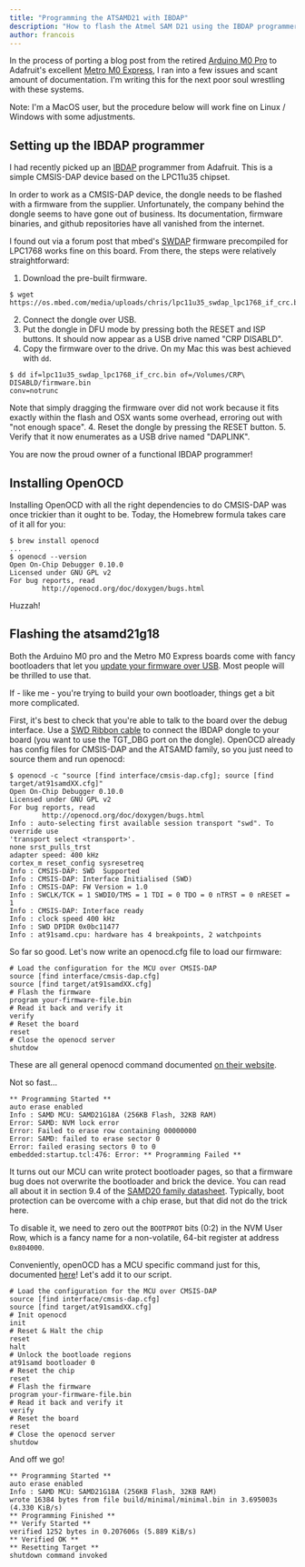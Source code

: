 ```yaml
---
title: "Programming the ATSAMD21 with IBDAP"
description: "How to flash the Atmel SAM D21 using the IBDAP programmer"
author: francois
---
```


<!-- excerpt start -->

In the process of porting a blog post from the retired
[Arduino M0 Pro](https://store.arduino.cc/usa/arduino-m0-pro) to Adafruit's
excellent [Metro M0 Express](https://www.adafruit.com/product/3505), I ran into
a few issues and scant amount of documentation. I'm writing this for the next
poor soul wrestling with these systems.

<!-- excerpt end -->

Note: I'm a MacOS user, but the procedure below will work fine on Linux /
Windows with some adjustments.

## Setting up the IBDAP programmer

I had recently picked up an [IBDAP](https://www.adafruit.com/product/2764)
programmer from Adafruit. This is a simple CMSIS-DAP device based on the
LPC11u35 chipset.

In order to work as a CMSIS-DAP device, the dongle needs to be flashed with a
firmware from the supplier. Unfortunately, the company behind the dongle seems
to have gone out of business. Its documentation, firmware binaries, and github
repositories have all vanished from the internet.

I found out via a forum post that mbed's
[SWDAP](https://os.mbed.com/platforms/SWDAP-LPC11U35/) firmware precompiled for
LPC1768 works fine on this board. From there, the steps were relatively
straightforward:

1. Download the pre-built firmware.

```terminal
$ wget https://os.mbed.com/media/uploads/chris/lpc11u35_swdap_lpc1768_if_crc.bin
```

2. Connect the dongle over USB.
3. Put the dongle in DFU mode by pressing both the RESET and ISP buttons. It
   should now appear as a USB drive named "CRP DISABLD".
4. Copy the firmware over to the drive. On my Mac this was best achieved with
   `dd`.

```terminal
$ dd if=lpc11u35_swdap_lpc1768_if_crc.bin of=/Volumes/CRP\ DISABLD/firmware.bin
conv=notrunc
```

Note that simply dragging the firmware over did not work because it fits exactly
within the flash and OSX wants some overhead, erroring out with "not enough
space". 4. Reset the dongle by pressing the RESET button. 5. Verify that it now
enumerates as a USB drive named "DAPLINK".

You are now the proud owner of a functional IBDAP programmer!

## Installing OpenOCD

Installing OpenOCD with all the right dependencies to do CMSIS-DAP was once
trickier than it ought to be. Today, the Homebrew formula takes care of it all
for you:

```terminal
$ brew install openocd
...
$ openocd --version
Open On-Chip Debugger 0.10.0
Licensed under GNU GPL v2
For bug reports, read
        http://openocd.org/doc/doxygen/bugs.html
```

Huzzah!

## Flashing the atsamd21g18

Both the Arduino M0 pro and the Metro M0 Express boards come with fancy
bootloaders that let you
[update your firmware over USB](https://learn.adafruit.com/adafruit-metro-m0-express-designed-for-circuitpython/uf2-bootloader-details).
Most people will be thrilled to use that.

If - like me - you're trying to build your own bootloader, things get a bit more
complicated.

First, it's best to check that you're able to talk to the board over the debug
interface. Use a [SWD Ribbon cable](https://www.adafruit.com/product/1675) to
connect the IBDAP dongle to your board (you want to use the TGT_DBG port on the
dongle). OpenOCD already has config files for CMSIS-DAP and the ATSAMD family,
so you just need to source them and run openocd:

```terminal
$ openocd -c "source [find interface/cmsis-dap.cfg]; source [find
target/at91samdXX.cfg]"
Open On-Chip Debugger 0.10.0
Licensed under GNU GPL v2
For bug reports, read
        http://openocd.org/doc/doxygen/bugs.html
Info : auto-selecting first available session transport "swd". To override use
'transport select <transport>'.
none srst_pulls_trst
adapter speed: 400 kHz
cortex_m reset_config sysresetreq
Info : CMSIS-DAP: SWD  Supported
Info : CMSIS-DAP: Interface Initialised (SWD)
Info : CMSIS-DAP: FW Version = 1.0
Info : SWCLK/TCK = 1 SWDIO/TMS = 1 TDI = 0 TDO = 0 nTRST = 0 nRESET = 1
Info : CMSIS-DAP: Interface ready
Info : clock speed 400 kHz
Info : SWD DPIDR 0x0bc11477
Info : at91samd.cpu: hardware has 4 breakpoints, 2 watchpoints
```

So far so good. Let's now write an openocd.cfg file to load our firmware:

```config
# Load the configuration for the MCU over CMSIS-DAP
source [find interface/cmsis-dap.cfg]
source [find target/at91samdXX.cfg]
# Flash the firmware
program your-firmware-file.bin
# Read it back and verify it
verify
# Reset the board
reset
# Close the openocd server
shutdow
```

These are all general openocd command documented
[on their website](http://openocd.org/doc/html/General-Commands.html).

Not so fast...

```terminal
** Programming Started **
auto erase enabled
Info : SAMD MCU: SAMD21G18A (256KB Flash, 32KB RAM)
Error: SAMD: NVM lock error
Error: Failed to erase row containing 00000000
Error: SAMD: failed to erase sector 0
Error: failed erasing sectors 0 to 0
embedded:startup.tcl:476: Error: ** Programming Failed **
```

It turns out our MCU can write protect bootloader pages, so that a firmware bug
does not overwrite the bootloader and brick the device. You can read all about
it in section 9.4 of the
[SAMD20 family datasheet](http://ww1.microchip.com/downloads/en/DeviceDoc/60001504B.pdf).
Typically, boot protection can be overcome with a chip erase, but that did not
do the trick here.

To disable it, we need to zero out the `BOOTPROT` bits (0:2) in the NVM User
Row, which is a fancy name for a non-volatile, 64-bit register at address
`0x804000`.

Conveniently, openOCD has a MCU specific command just for this, documented
[here](http://openocd.org/doc-release/html/Flash-Commands.html)! Let's add it to
our script.

```config
# Load the configuration for the MCU over CMSIS-DAP
source [find interface/cmsis-dap.cfg]
source [find target/at91samdXX.cfg]
# Init openocd
init
# Reset & Halt the chip
reset
halt
# Unlock the bootloade regions
at91samd bootloader 0
# Reset the chip
reset
# Flash the firmware
program your-firmware-file.bin
# Read it back and verify it
verify
# Reset the board
reset
# Close the openocd server
shutdow
```

And off we go!

```terminal
** Programming Started **
auto erase enabled
Info : SAMD MCU: SAMD21G18A (256KB Flash, 32KB RAM)
wrote 16384 bytes from file build/minimal/minimal.bin in 3.695003s (4.330 KiB/s)
** Programming Finished **
** Verify Started **
verified 1252 bytes in 0.207606s (5.889 KiB/s)
** Verified OK **
** Resetting Target **
shutdown command invoked
```
